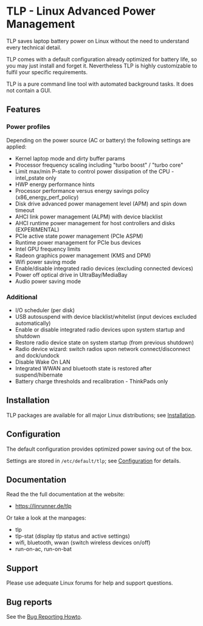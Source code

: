 # TLP - Linux Advanced Power Management

TLP saves laptop battery power on Linux without the need to understand every
technical detail.

TLP comes with a default configuration already optimized for battery life, so
you may just install and forget it. Nevertheless TLP is highly customizable to
fulfil your specific requirements.

TLP is a pure command line tool with automated background tasks. It does not
contain a GUI.

## Features
### Power profiles
Depending on the power source (AC or battery) the following settings are applied:

- Kernel laptop mode and dirty buffer params
- Processor frequency scaling including "turbo boost" / "turbo core"
- Limit max/min P-state to control power dissipation of the CPU - intel_pstate only
- HWP energy performance hints
- Processor performance versus energy savings policy (x86_energy_perf_policy)
- Disk drive advanced power management level (APM) and spin down timeout
- AHCI link power management (ALPM) with device blacklist
- AHCI runtime power management for host controllers and disks (EXPERIMENTAL)
- PCIe active state power management (PCIe ASPM)
- Runtime power management for PCIe bus devices
- Intel GPU frequency limits
- Radeon graphics power management (KMS and DPM)
- Wifi power saving mode
- Enable/disable integrated radio devices (excluding connected devices)
- Power off optical drive in UltraBay/MediaBay
- Audio power saving mode

### Additional
- I/O scheduler (per disk)
- USB autosuspend with device blacklist/whitelist (input devices excluded automatically)
- Enable or disable integrated radio devices upon system startup and shutdown
- Restore radio device state on system startup (from previous shutdown)
- Radio device wizard: switch radios upon network connect/disconnect and dock/undock
- Disable Wake On LAN
- Integrated WWAN and bluetooth state is restored after suspend/hibernate
- Battery charge thresholds and recalibration - ThinkPads only

## Installation
TLP packages are available for all major Linux distributions; see
[Installation](https://linrunner.de/en/tlp/docs/tlp-linux-advanced-power-management.html#installation).

## Configuration
The default configuration provides optimized power saving out of the box.

Settings are stored in `/etc/default/tlp`;
see [Configuration](https://linrunner.de/en/tlp/docs/tlp-configuration.html) for
details.

## Documentation
Read the the full documentation at the website:

- <https://linrunner.de/tlp>

Or take a look at the manpages:

- tlp
- tlp-stat (display tlp status and active settings)
- wifi, bluetooth, wwan (switch wireless devices on/off)
- run-on-ac, run-on-bat

## Support
Please use adequate Linux forums for help and support questions.

## Bug reports
See the [Bug Reporting Howto](https://github.com/linrunner/TLP/blob/master/.github/Bug_Reporting_Howto.md).
